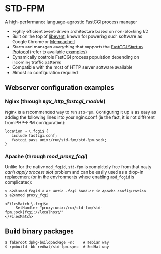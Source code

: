 STD-FPM
=============
A high-performance language-agnostic FastCGI process manager
* Highly efficient event-driven architecture based on non-blocking I/O
* Built on the top of [libevent](https://en.wikipedia.org/wiki/Libevent), known for powering such software as Google Chrome or [Memcached](https://en.wikipedia.org/wiki/Memcached)
* Starts and manages everything that supports the [FastCGI Startup Protocol](https://www.mit.edu/~yandros/doc/specs/fcgi-spec.html#S2.2) (refer to available [examples](/examples/))
* Dynamically controls FastCGI process population depending on incoming traffic patterns
* Compatible with the most of HTTP server software available
* Almost no configuration required

## Webserver configuration examples

### Nginx (through *ngx_http_fastcgi_module*)
Nginx is a recommended way to run ``std-fpm``. Configuring it up is as easy as adding the following lines into your nginx.conf (in the fact, it is not different from PHP-FPM configuration):
```nohighlight
location ~ \.fcgi$ {
   include fastcgi.conf;
   fastcgi_pass unix:/run/std-fpm/std-fpm.sock;
}
```

### Apache (through *mod_proxy_fcgi*)
Unlike for the native ``mod_fcgid``, ``std-fpm`` is completely free from that nasty *can't apply process slot* problem and can be easily used as a drop-in replacement (or in the environments where enabling ``mod_fcgid`` is complicated):
```nohighlight
$ a2dismod fcgid # or untie .fcgi handler in Apache configuration
$ a2enmod proxy_fcgi
```

```nohighlight
<FilesMatch \.fcgi$>
     SetHandler "proxy:unix:/run/std-fpm/std-fpm.sock|fcgi://localhost/"
</FilesMatch>
```

## Build binary packages
```nohighlight
$ fakeroot dpkg-buildpackage -nc    # Debian way
$ rpmbuild -bb redhat/std-fpm.spec  # RedHat way
```
